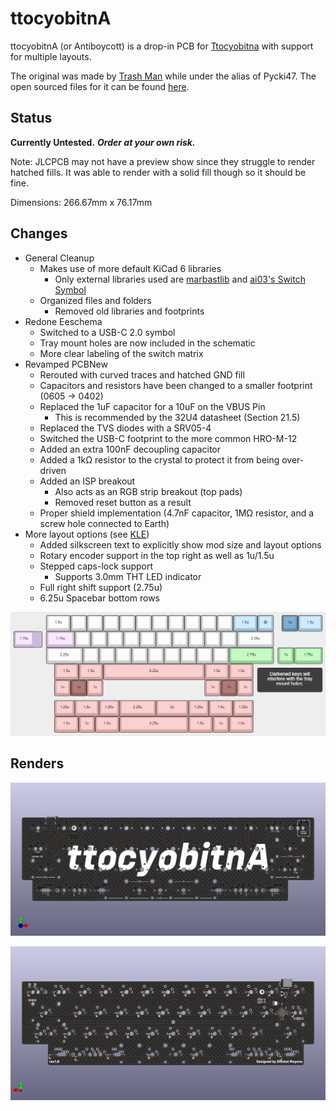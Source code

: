 # ttocyobitnA

ttocyobitnA (or Antiboycott) is a drop-in PCB for [Ttocyobitna](https://trashman.wiki/en/keyboards/ttocyobitna) with support for multiple layouts.

The original was made by [Trash Man](https://trashman.club/) while under the alias of Pycki47.
The open sourced files for it can be found [here](https://github.com/evangs/ttocyobitna).

## Status

**Currently Untested.** ***Order at your own risk.***

Note: JLCPCB may not have a preview show since they struggle to render hatched fills. It was able to render with a solid fill though so it should be fine.

Dimensions: 266.67mm x 76.17mm

## Changes

- General Cleanup
  - Makes use of more default KiCad 6 libraries
    - Only external libraries used are [marbastlib](https://github.com/ebastler/marbastlib) and [ai03's Switch Symbol](https://github.com/ai03-2725/MX_Alps_Hybrid)
  - Organized files and folders
    - Removed old libraries and footprints
- Redone Eeschema
  - Switched to a USB-C 2.0 symbol
  - Tray mount holes are now included in the schematic
  - More clear labeling of the switch matrix
- Revamped PCBNew
  - Rerouted with curved traces and hatched GND fill
  - Capacitors and resistors have been changed to a smaller footprint (0605 &rarr; 0402)
  - Replaced the 1uF capacitor for a 10uF on the VBUS Pin
    - This is recommended by the 32U4 datasheet (Section 21.5)
  - Replaced the TVS diodes with a SRV05-4
  - Switched the USB-C footprint to the more common HRO-M-12
  - Added an extra 100nF decoupling capacitor
  - Added a 1k&Omega; resistor to the crystal to protect it from being over-driven
  - Added an ISP breakout
    - Also acts as an RGB strip breakout (top pads)
    - Removed reset button as a result
  - Proper shield implementation (4.7nF capacitor, 1M&Omega; resistor, and a screw hole connected to Earth)
- More layout options (see [KLE](http://www.keyboard-layout-editor.com/#/gists/c1b2365e78564452fc1ebb7e3b01f5bb))
  - Added silkscreen text to explicitly show mod size and layout options
  - Rotary encoder support in the top right as well as 1u/1.5u
  - Stepped caps-lock support
    - Supports 3.0mm THT LED indicator
  - Full right shift support (2.75u)
  - 6.25u Spacebar bottom rows
  
![KLE](Images/ttocyobltnA-layouts.png)

## Renders

![Front](Images/front.png)

![Back](Images/back.png)
